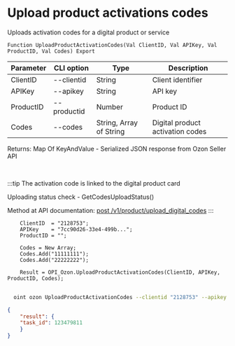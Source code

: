 ﻿---
sidebar_position: 15
---

# Upload product activations codes
 Uploads activation codes for a digital product or service



`Function UploadProductActivationCodes(Val ClientID, Val APIKey, Val ProductID, Val Codes) Export`

  | Parameter | CLI option | Type | Description |
  |-|-|-|-|
  | ClientID | --clientid | String | Client identifier |
  | APIKey | --apikey | String | API key |
  | ProductID | --productid | Number | Product ID |
  | Codes | --codes | String, Array of String | Digital product activation codes |

  
  Returns:  Map Of KeyAndValue - Serialized JSON response from Ozon Seller API

<br/>

:::tip
The activation code is linked to the digital product card

 Uploading status check - GetCodesUploadStatus()

 Method at API documentation: [post /v1/product/upload_digital_codes](https://docs.ozon.ru/api/seller/#operation/ProductAPI_UploadDigitalCode)
:::
<br/>


```bsl title="Code example"
    ClientID  = "2128753";
    APIKey    = "7cc90d26-33e4-499b...";
    ProductID = "";

    Codes = New Array;
    Codes.Add("11111111");
    Codes.Add("22222222");

    Result = OPI_Ozon.UploadProductActivationCodes(ClientID, APIKey, ProductID, Codes);
```



```sh title="CLI command example"
    
  oint ozon UploadProductActivationCodes --clientid "2128753" --apikey "7cc90d26-33e4-499b..." --productid "1111588191" --codes %codes%

```

```json title="Result"
{
    "result": {
    "task_id": 123479811
    }
}
```
